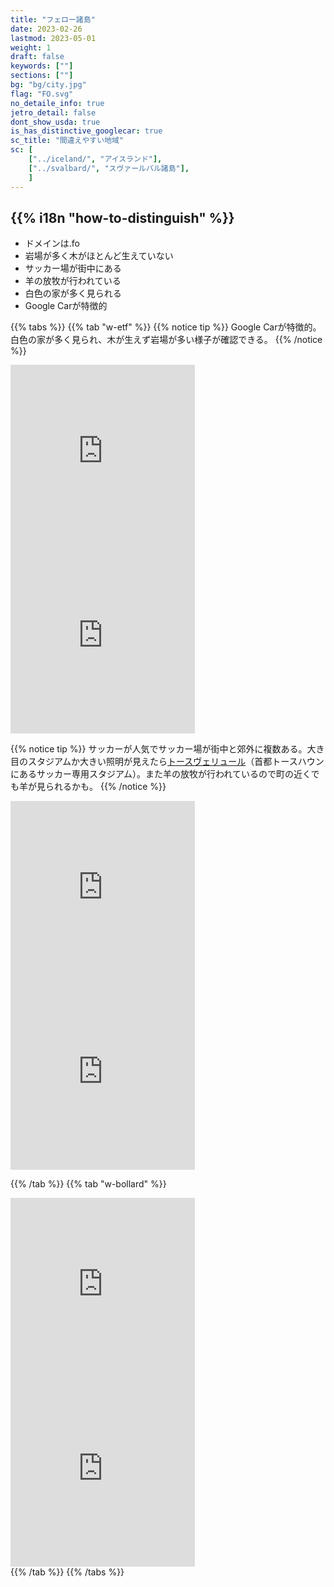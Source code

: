 ```yaml
---
title: "フェロー諸島"
date: 2023-02-26
lastmod: 2023-05-01
weight: 1
draft: false
keywords: [""]
sections: [""]
bg: "bg/city.jpg"
flag: "FO.svg"
no_detaile_info: true
jetro_detail: false
dont_show_usda: true
is_has_distinctive_googlecar: true
sc_title: "間違えやすい地域"
sc: [
    ["../iceland/", "アイスランド"],
    ["../svalbard/", "スヴァールバル諸島"],
    ]
---
```


<div class="main-desciption country-description">
    <h2 class="section-title">{{% i18n "how-to-distinguish" %}}</h2>
    <ul class="rule-list">
        <li>ドメインは<span class="quiz">.fo</span></li>
        <li>岩場が多く木が<span class="quiz">ほとんど生えていない</span></li>
        <li>サッカー場が街中にある</li>
        <li><span class="quiz">羊</span>の放牧が行われている</li>
        <li>白色の家が多く見られる</li>
        <li>Google Carが特徴的</li>
    </ul>
</div>

{{% tabs  %}}
{{% tab "w-etf" %}}
{{% notice tip %}}
Google Carが特徴的。白色の家が多く見られ、木が生えず岩場が多い様子が確認できる。
{{% /notice %}}
<div class="googlemap-if">
<iframe src="https://www.google.com/maps/embed?pb=!4v1683456581209!6m8!1m7!1sgh2as2An3RaKihb4hcIZQA!2m2!1d62.09891070016452!2d-6.739733555675411!3f343.9702944133251!4f-54.84570438247961!5f0.7820865974627469" width="295" height="295" style="border:0;" allowfullscreen="" loading="lazy" referrerpolicy="no-referrer-when-downgrade"></iframe>
<iframe src="https://www.google.com/maps/embed?pb=!4v1683456802067!6m8!1m7!1sgh2as2An3RaKihb4hcIZQA!2m2!1d62.09891070016452!2d-6.739733555675411!3f303.879542509415!4f-2.3911229444069733!5f3.325193203789971" width="295" height="295" style="border:0;" allowfullscreen="" loading="lazy" referrerpolicy="no-referrer-when-downgrade"></iframe>
</div>


{{% notice tip %}}
サッカーが人気でサッカー場が街中と郊外に複数ある。大き目のスタジアムか大きい照明が見えたら<a href="https://ja.wikipedia.org/wiki/%E3%83%88%E3%83%BC%E3%82%B9%E3%83%B4%E3%82%A7%E3%83%AA%E3%83%A5%E3%83%BC%E3%83%AB">トースヴェリュール</a>（首都トースハウンにあるサッカー専用スタジアム）。また羊の放牧が行われているので町の近くでも羊が見られるかも。
{{% /notice %}}
<div class="googlemap-if">
<iframe src="https://www.google.com/maps/embed?pb=!4v1683457590384!6m8!1m7!1s6qf2rGfi78Vu3m5YWXIckw!2m2!1d62.01032707197409!2d-6.762129365568686!3f206.10206228334448!4f-6.97613382324171!5f1.6718809919668423" width="295" height="295" style="border:0;" allowfullscreen="" loading="lazy" referrerpolicy="no-referrer-when-downgrade"></iframe>
<iframe src="https://www.google.com/maps/embed?pb=!4v1683457548991!6m8!1m7!1siPD5edNyvBSc0xOc8AsiXA!2m2!1d62.00537450983068!2d-6.788489508875637!3f86.24270163998844!4f-12.133047025273129!5f2.7792260170849925" width="295" height="295" style="border:0;" allowfullscreen="" loading="lazy" referrerpolicy="no-referrer-when-downgrade"></iframe>
</div>


{{% /tab %}}
{{% tab "w-bollard" %}}
<div class="googlemap-if">
<iframe src="https://www.google.com/maps/embed?pb=!4v1683456940846!6m8!1m7!1s8vt0f0xP1LFMO1NdmGHuWg!2m2!1d62.34167483857214!2d-6.555360000110078!3f30.6085019064917!4f-30.866470462954638!5f3.2887346902936843" width="295" height="295" style="border:0;" allowfullscreen="" loading="lazy" referrerpolicy="no-referrer-when-downgrade"></iframe>
<iframe src="https://www.google.com/maps/embed?pb=!4v1683549317088!6m8!1m7!1sMmn1x_rkCxPM9YqTtrjY8Q!2m2!1d62.05808983564778!2d-6.923287083314774!3f300.6214728933497!4f-37.99380046550717!5f3.325193203789971" width="295" height="295" style="border:0;" allowfullscreen="" loading="lazy" referrerpolicy="no-referrer-when-downgrade"></iframe>
</div>
{{% /tab %}}
{{% /tabs  %}}